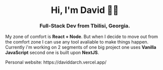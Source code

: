 <h1 align="center">Hi, I'm David 🖖🏼</h1>
<h3 align="center">Full-Stack Dev from Tbilisi, Georgia.</h3> 


<p>My zone of comfort is  <b>React + Node</b>. But when I decide to move out from the comfort zone I can use any tool avaliable to make things happen. Currently i'm working on 2 segments of one big project one uses <b>Vanilla JavaScript</b> second one is built upon <b>NextJS</b>.</p>

<p><b></b>Personal website: https://daviddarch.vercel.app/</P>

